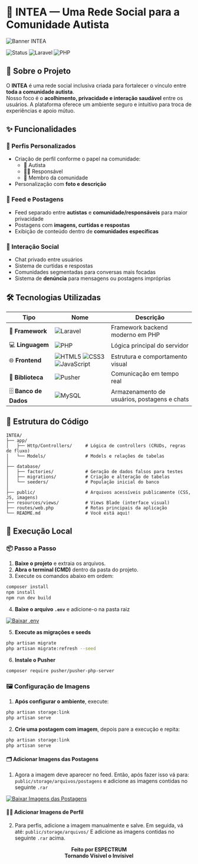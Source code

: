 # 🧩 INTEA — Uma Rede Social para a Comunidade Autista

![Banner INTEA](https://media.discordapp.net/attachments/1117948645053059204/1428149304660463686/Imagem_do_WhatsApp_de_2025-10-15_as_19.17.56_4e4b495c.jpg?ex=68f1732f&is=68f021af&hm=83aedeea087708bf037c8d83eb493fa6a46d5fbd0aef924450344b2c55ae4d92&=&format=webp)  

![Status](https://img.shields.io/badge/Status-🚧_Em_Desenvolvimento-yellow?style=for-the-badge)
![Laravel](https://img.shields.io/badge/Laravel-v10-FF2D20?style=for-the-badge&logo=laravel&logoColor=white)
![PHP](https://img.shields.io/badge/PHP-8.x-777BB4?style=for-the-badge&logo=php&logoColor=white)

## 💙 Sobre o Projeto  
O **INTEA** é uma rede social inclusiva criada para fortalecer o vínculo entre **toda a comunidade autista**.  
Nosso foco é o **acolhimento, privacidade e interação saudável** entre os usuários. A plataforma oferece um ambiente seguro e intuitivo para troca de experiências e apoio mútuo.

## ✨ Funcionalidades

### 👤 Perfis Personalizados  
- Criação de perfil conforme o papel na comunidade:  
  - 🧠 Autista  
  - 🧍‍♂️ Responsável  
  - 💬 Membro da comunidade  
- Personalização com **foto e descrição**

### 📰 Feed e Postagens  
- Feed separado entre **autistas** e **comunidade/responsáveis** para maior privacidade  
- Postagens com **imagens, curtidas e respostas**  
- Exibição de conteúdo dentro de **comunidades específicas**

### 💬 Interação Social  
- Chat privado entre usuários  
- Sistema de curtidas e respostas  
- Comunidades segmentadas para conversas mais focadas
- Sistema de **denúncia** para mensagens ou postagens impróprias

## 🛠 Tecnologias Utilizadas

| Tipo | Nome | Descrição |
|------|------|------------|
| 🧩 **Framework** | ![Laravel](https://img.shields.io/badge/Laravel-v10-FF2D20?style=flat&logo=laravel&logoColor=white) | Framework backend moderno em PHP |
| 💻 **Linguagem** | ![PHP](https://img.shields.io/badge/PHP-8.x-777BB4?style=flat&logo=php&logoColor=white) | Lógica principal do servidor |
| 🌐 **Frontend** | ![HTML5](https://img.shields.io/badge/HTML5-E34F26?style=flat&logo=html5&logoColor=white) ![CSS3](https://img.shields.io/badge/CSS3-1572B6?style=flat&logo=css3&logoColor=white) ![JavaScript](https://img.shields.io/badge/JavaScript-F7DF1E?style=flat&logo=javascript&logoColor=black) | Estrutura e comportamento visual |
| 🔔 **Biblioteca** | ![Pusher](https://img.shields.io/badge/Pusher-300D4F?style=flat&logo=pusher&logoColor=white) | Comunicação em tempo real |
| 🗄️ **Banco de Dados** | ![MySQL](https://img.shields.io/badge/MySQL-4479A1?style=flat&logo=mysql&logoColor=white) | Armazenamento de usuários, postagens e chats |

## 📁 Estrutura do Código

```plaintext
INTEA/
├── app/
│   ├── Http/Controllers/     # Lógica de controllers (CRUDs, regras de fluxo)
│   └── Models/               # Models e relações de tabelas
│
├── database/
│   ├── factories/            # Geração de dados falsos para testes
│   ├── migrations/           # Criação e alteração de tabelas
│   └── seeders/              # População inicial do banco
│
├── public/                   # Arquivos acessíveis publicamente (CSS, JS, imagens)
├── resources/views/          # Views Blade (interface visual)
├── routes/web.php            # Rotas principais da aplicação
└── README.md                 # Você está aqui!

```

## 🚀 Execução Local

### 📦 Passo a Passo

1. **Baixe o projeto** e extraia os arquivos.  
2. **Abra o terminal (CMD)** dentro da pasta do projeto.  
3. Execute os comandos abaixo em ordem:

```bash
composer install
npm install
npm run dev build
```

4. **Baixe o arquivo `.env`** e adicione-o na pasta raiz

[![Baixar .env](https://img.shields.io/badge/_Baixar_.env-1E90FF?style=for-the-badge&logo=files&logoColor=white)](https://www.mediafire.com/file/2wsbyk0ggoi1e00/.env/file)

5. **Execute as migrações e seeds**
```bash
php artisan migrate
php artisan migrate:refresh --seed
```
6. **Instale o Pusher**
```bash
composer require pusher/pusher-php-server
```

### 🖼️ Configuração de Imagens

1. **Após configurar o ambiente**, execute:
```bash
php artisan storage:link
php artisan serve
```
2. **Crie uma postagem com imagem**, depois pare a execução e repita:
```bash
php artisan storage:link
php artisan serve
```

#### 🗂️ Adicionar Imagens das Postagens
1. Agora a imagem deve aparecer no feed. Então, após fazer isso vá para: 
`public/storage/arquivos/postagens`
e adicione as imagens contidas no seguinte `.rar`

[![Baixar Imagens das Postagens](https://img.shields.io/badge/_Baixar_Imagens_Postagens-FF69B4?style=for-the-badge&logo=files&logoColor=white)](https://www.mediafire.com/file/lb6ia707tis01iw/ImagensTcc.rar/file)

#### 🧍‍♀️ Adicionar Imagens de Perfil
2. Para perfis, adicione a imagem manualmente e salve.
Em seguida, vá até:
`public/storage/arquivos/`
E adicione as imagens contidas no seguinte `.rar` acima.

<p align="center"> <b>Feito por ESPECTRUM</b><br> <b>Tornando Vísivel o Invísivel</b></p> 
